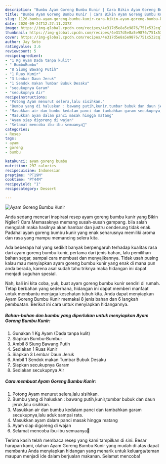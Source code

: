```yaml
---
description: "Bumbu Ayam Goreng Bumbu Kunir | Cara Bikin Ayam Goreng Bumbu Kunir Yang Enak Dan Mudah"
title: "Bumbu Ayam Goreng Bumbu Kunir | Cara Bikin Ayam Goreng Bumbu Kunir Yang Enak Dan Mudah"
slug: 1126-bumbu-ayam-goreng-bumbu-kunir-cara-bikin-ayam-goreng-bumbu-kunir-yang-enak-dan-mudah
date: 2020-09-24T12:27:11.237Z
image: https://img-global.cpcdn.com/recipes/4e317d5e8a5e9876/751x532cq70/ayam-goreng-bumbu-kunir-foto-resep-utama.jpg
thumbnail: https://img-global.cpcdn.com/recipes/4e317d5e8a5e9876/751x532cq70/ayam-goreng-bumbu-kunir-foto-resep-utama.jpg
cover: https://img-global.cpcdn.com/recipes/4e317d5e8a5e9876/751x532cq70/ayam-goreng-bumbu-kunir-foto-resep-utama.jpg
author: Jay Soto
ratingvalue: 3.6
reviewcount: 5
recipeingredient:
- "1 Kg Ayam Dada tanpa kulit"
- " BumbuBumbu"
- "8 Siung Bawang Putih"
- "1 Ruas Kunir"
- "3 Lembar Daun Jeruk"
- "1 Sendok makan Tumbar Bubuk Desaku"
- "secukupnya Garam"
- "secukupnya Air"
recipeinstructions:
- "Potong Ayam menurut selera,lalu sisihkan."
- "Bumbu yang di haluskan : bawang putih,kunir,tumbar bubuk dan daun jeruk,lalu sisihkan."
- "Masukkan air dan bumbu kedalam panci dan tambahkan garam secukupnya,lalu aduk sampai rata."
- "Masukkan ayam dalam panci masak hingga matang"
- "Ayam siap digoreng di wajan"
- "Selamat mencoba ibu-ibu semuanya🥰"
categories:
- Resep
tags:
- ayam
- goreng
- bumbu

katakunci: ayam goreng bumbu 
nutrition: 297 calories
recipecuisine: Indonesian
preptime: "PT19M"
cooktime: "PT44M"
recipeyield: "1"
recipecategory: Dessert

---
```



![Ayam Goreng Bumbu Kunir](https://img-global.cpcdn.com/recipes/4e317d5e8a5e9876/751x532cq70/ayam-goreng-bumbu-kunir-foto-resep-utama.jpg)

Anda sedang mencari inspirasi resep ayam goreng bumbu kunir yang Bikin Ngiler? Cara Memasaknya memang susah-susah gampang. bila salah mengolah maka hasilnya akan hambar dan justru cenderung tidak enak. Padahal ayam goreng bumbu kunir yang enak seharusnya memiliki aroma dan rasa yang mampu memancing selera kita.

Ada beberapa hal yang sedikit banyak berpengaruh terhadap kualitas rasa dari ayam goreng bumbu kunir, pertama dari jenis bahan, lalu pemilihan bahan segar, sampai cara membuat dan menyajikannya. Tidak usah pusing kalau mau menyiapkan ayam goreng bumbu kunir yang enak di mana pun anda berada, karena asal sudah tahu triknya maka hidangan ini dapat menjadi suguhan spesial.




Nah, kali ini kita coba, yuk, buat ayam goreng bumbu kunir sendiri di rumah. Tetap berbahan yang sederhana, hidangan ini dapat memberi manfaat untuk membantu menjaga kesehatan tubuh kita. Anda dapat menyiapkan Ayam Goreng Bumbu Kunir memakai 8 jenis bahan dan 6 langkah pembuatan. Berikut ini cara untuk menyiapkan hidangannya.

<!--inarticleads1-->

##### Bahan-bahan dan bumbu yang diperlukan untuk menyiapkan Ayam Goreng Bumbu Kunir:

1. Gunakan 1 Kg Ayam (Dada tanpa kulit)
1. Siapkan  Bumbu-Bumbu:
1. Ambil 8 Siung Bawang Putih
1. Sediakan 1 Ruas Kunir
1. Siapkan 3 Lembar Daun Jeruk
1. Ambil 1 Sendok makan Tumbar Bubuk Desaku
1. Siapkan secukupnya Garam
1. Sediakan secukupnya Air




<!--inarticleads2-->

##### Cara membuat Ayam Goreng Bumbu Kunir:

1. Potong Ayam menurut selera,lalu sisihkan.
1. Bumbu yang di haluskan : bawang putih,kunir,tumbar bubuk dan daun jeruk,lalu sisihkan.
1. Masukkan air dan bumbu kedalam panci dan tambahkan garam secukupnya,lalu aduk sampai rata.
1. Masukkan ayam dalam panci masak hingga matang
1. Ayam siap digoreng di wajan
1. Selamat mencoba ibu-ibu semuanya🥰




Terima kasih telah membaca resep yang kami tampilkan di sini. Besar harapan kami, olahan Ayam Goreng Bumbu Kunir yang mudah di atas dapat membantu Anda menyiapkan hidangan yang menarik untuk keluarga/teman maupun menjadi ide dalam berjualan makanan. Selamat mencoba!
